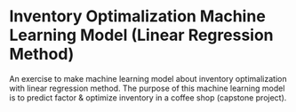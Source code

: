 # Inventory Optimalization Machine Learning Model (Linear Regression Method)
An exercise to make machine learning model about inventory optimalization with linear regression method.
The purpose of this machine learning model is to predict factor & optimize inventory in a coffee shop (capstone project).

